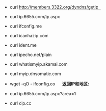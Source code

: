 - curl http://members.3322.org/dyndns/getip  
- curl ip.6655.com/ip.aspx  
- curl ifconfig.me  
- curl icanhazip.com  
- curl ident.me  
- curl ipecho.net/plain  
- curl whatismyip.akamai.com  
- curl myip.dnsomatic.com  
- wget -qO - ifconfig.co  
  
**返回IP和地区:**

- curl ip.6655.com/ip.aspx?area=1  
- curl cip.cc  

